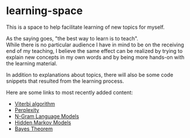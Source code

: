 # learning-space

This is a space to help facilitate learning of new topics for myself.

As the saying goes, "the best way to learn is to teach".<br>
While there is no particular audience I have in mind to be on the receiving end of my teaching, I believe the same effect can be realized by trying to explain new concepts in my own words and by being more hands-on with the learning material.

In addition to explanations about topics, there will also be some code snippets that resulted from the learning process.

Here are some links to most recently added content:
- [Viterbi algorithm](natural-language-processing/parts-of-speech-tagging/hidden-markov-models/viterbi-algorithm/)
- [Perplexity](natural-language-processing/language-models/perplexity/)
- [N-Gram Language Models](natural-language-processing/language-models/n-gram-language-models/)
- [Hidden Markov Models](natural-language-processing/parts-of-speech-tagging/hidden-markov-models)
- [Bayes Theorem](math/probability/bayes-theorem)
